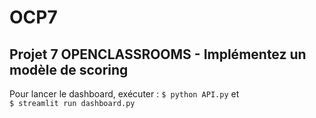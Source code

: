 # OCP7
## Projet 7 OPENCLASSROOMS - Implémentez un modèle de scoring

Pour lancer le dashboard, exécuter :
`$ python API.py` et  
`$ streamlit run dashboard.py`
